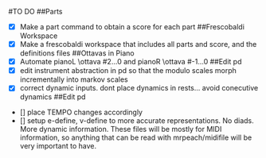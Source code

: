 #TO DO
##Parts
- [x] Make a part command to obtain a score for each part
##Frescobaldi Workspace
- [x] Make a frescobaldi workspace that includes all parts and score, and the definitions files
##Ottavas in Piano
- [x] Automate pianoL \ottava #2...0 and pianoR \ottava #-1...0
##Edit pd
- [x] edit instrument abstraction in pd so that the modulo scales morph incrementally into markov scales
- [x] correct dynamic inputs. dont place dynamics in rests... avoid conecutive dynamics
##Edit pd
- [] place TEMPO changes accordingly
- [] setup e-define, v-define to more accurate representations. No diads. More dynamic information. These files will be mostly for MIDI information, so anything that can be read with mrpeach/midifile will be very important to have.
